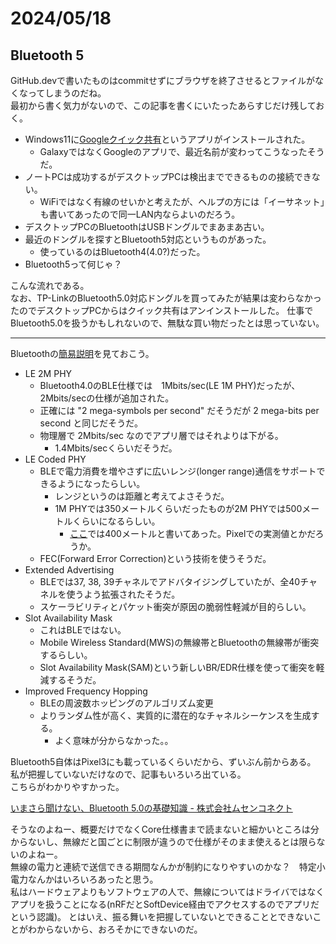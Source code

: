 # 2024/05/18

## Bluetooth 5

GitHub.devで書いたものはcommitせずにブラウザを終了させるとファイルがなくなってしまうのだね。  
最初から書く気力がないので、この記事を書くにいたったあらすじだけ残しておく。

* Windows11に[Googleクイック共有](https://www.android.com/intl/ja_jp/better-together/quick-share-app/)というアプリがインストールされた。
  * GalaxyではなくGoogleのアプリで、最近名前が変わってこうなったそうだ。
* ノートPCは成功するがデスクトップPCは検出までできるものの接続できない。
  * WiFiではなく有線のせいかと考えたが、ヘルプの方には「イーサネット」も書いてあったので同一LAN内ならよいのだろう。
* デスクトップPCのBluetoothはUSBドングルでまあまあ古い。
* 最近のドングルを探すとBluetooth5対応というものがあった。
  * 使っているのはBluetooth4(4.0?)だった。
* Bluetooth5って何じゃ？

こんな流れである。  
なお、TP-LinkのBluetooth5.0対応ドングルを買ってみたが結果は変わらなかったのでデスクトップPCからはクイック共有はアンインストールした。
仕事でBluetooth5.0を扱うかもしれないので、無駄な買い物だったとは思っていない。

----

Bluetoothの[簡易説明](https://www.bluetooth.com/bluetooth-resources/bluetooth-5-go-faster-go-further/)を見ておこう。

* LE 2M PHY
  * Bluetooth4.0のBLE仕様では　1Mbits/sec(LE 1M PHY)だったが、2Mbits/secの仕様が追加された。
  * 正確には "2 mega-symbols per second" だそうだが 2 mega-bits per second と同じだそうだ。
  * 物理層で 2Mbits/sec なのでアプリ層ではそれよりは下がる。
    * 1.4Mbits/secくらいだそうだ。
* LE Coded PHY
  * BLEで電力消費を増やさずに広いレンジ(longer range)通信をサポートできるようになったらしい。
    * レンジというのは距離と考えてよさそうだ。
    * 1M PHYでは350メートルくらいだったものが2M PHYでは500メートルくらいになるらしい。
      * [ここ](https://www.android.com/intl/ja_jp/articles/275/)では400メートルと書いてあった。Pixelでの実測値とかだろうか。
  * FEC(Forward Error Correction)という技術を使うそうだ。
* Extended Advertising
  * BLEでは37, 38, 39チャネルでアドバタイジングしていたが、全40チャネルを使うよう拡張されたそうだ。
  * スケーラビリティとパケット衝突が原因の脆弱性軽減が目的らしい。
* Slot Availability Mask
  * これはBLEではない。
  * Mobile Wireless Standard(MWS)の無線帯とBluetoothの無線帯が衝突するらしい。
  * Slot Availability Mask(SAM)という新しいBR/EDR仕様を使って衝突を軽減するそうだ。
* Improved Frequency Hopping
  * BLEの周波数ホッピングのアルゴリズム変更
  * よりランダム性が高く、実質的に潜在的なチャネルシーケンスを生成する。
    * よく意味が分からなかった。。

Bluetooth5自体はPixel3にも載っているくらいだから、ずいぶん前からある。
私が把握していないだけなので、記事もいろいろ出ている。  
こちらがわかりやすかった。

[いまさら聞けない、Bluetooth 5.0の基礎知識 - 株式会社ムセンコネクト](https://www.musen-connect.co.jp/blog/course/trial-production/bluetooth5/)

そうなのよねー、概要だけでなくCore仕様書まで読まないと細かいところは分からないし、無線だと国ごとに制限が違うので仕様がそのまま使えるとは限らないのよねー。  
無線の電力と連続で送信できる期間なんかが制約になりやすいのかな？　特定小電力なんかはいろいろあったと思う。  
私はハードウェアよりもソフトウェアの人で、無線についてはドライバではなくアプリを扱うことになる(nRFだとSoftDevice経由でアクセスするのでアプリだという認識)。
とはいえ、振る舞いを把握していないとできることとできないことがわからないから、おろそかにできないのだ。
